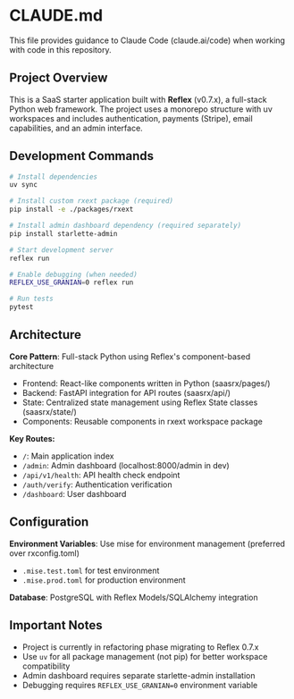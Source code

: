 # CLAUDE.md

This file provides guidance to Claude Code (claude.ai/code) when working with code in this repository.

## Project Overview

This is a SaaS starter application built with **Reflex** (v0.7.x), a full-stack Python web framework. The project uses a monorepo structure with uv workspaces and includes authentication, payments (Stripe), email capabilities, and an admin interface.

## Development Commands

```bash
# Install dependencies
uv sync

# Install custom rxext package (required)
pip install -e ./packages/rxext

# Install admin dashboard dependency (required separately)
pip install starlette-admin

# Start development server
reflex run

# Enable debugging (when needed)
REFLEX_USE_GRANIAN=0 reflex run

# Run tests
pytest
```

## Architecture

**Core Pattern**: Full-stack Python using Reflex's component-based architecture
- Frontend: React-like components written in Python (saasrx/pages/)
- Backend: FastAPI integration for API routes (saasrx/api/)
- State: Centralized state management using Reflex State classes (saasrx/state/)
- Components: Reusable components in rxext workspace package

**Key Routes:**
- `/`: Main application index
- `/admin`: Admin dashboard (localhost:8000/admin in dev)
- `/api/v1/health`: API health check endpoint
- `/auth/verify`: Authentication verification
- `/dashboard`: User dashboard

## Configuration

**Environment Variables**: Use mise for environment management (preferred over rxconfig.toml)
- `.mise.test.toml` for test environment
- `.mise.prod.toml` for production environment

**Database**: PostgreSQL with Reflex Models/SQLAlchemy integration

## Important Notes

- Project is currently in refactoring phase migrating to Reflex 0.7.x
- Use `uv` for all package management (not pip) for better workspace compatibility
- Admin dashboard requires separate starlette-admin installation
- Debugging requires `REFLEX_USE_GRANIAN=0` environment variable